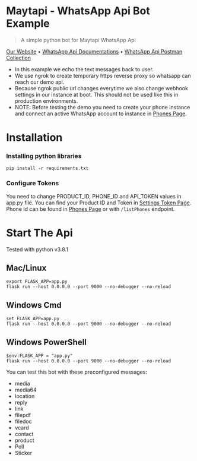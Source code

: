 # Maytapi - WhatsApp Api Bot Example

> A simple python bot for Maytapi WhatsApp Api

[Our Website](https://maytapi.com/) • [WhatsApp Api Documentations](https://maytapi.com/whatsapp-api-documentation) • [WhatsApp Api Postman Collection](https://maytapi.com/whatsapp-postman-documentation)

- In this example we echo the text messages back to user.
- We use ngrok to create temporary https reverse proxy so whatsapp can reach our demo api.
- Because ngrok public url changes everytime we also change webhook settings in our instance at boot. This should not be used like this in production environments.
- NOTE: Before testing the demo you need to create your phone instance and connect an active WhatsApp account to instance in [Phones Page](https://console.maytapi.com/).

# Installation

### Installing python libraries

`pip install -r requirements.txt`

### Configure Tokens

You need to change PRODUCT_ID, PHONE_ID and API_TOKEN values in app.py file. You can find your Product ID and Token in [Settings Token Page](https://console.maytapi.com/settings/token). Phone Id can be found in [Phones Page](https://console.maytapi.com/) or with `/listPhones` endpoint.

# Start The Api

Tested with python v3.8.1

## Mac/Linux

```
export FLASK_APP=app.py
flask run --host 0.0.0.0 --port 9000 --no-debugger --no-reload
```

## Windows Cmd

```
set FLASK_APP=app.py
flask run --host 0.0.0.0 --port 9000 --no-debugger --no-reload
```

## Windows PowerShell

```
$env:FLASK_APP = "app.py"
flask run --host 0.0.0.0 --port 9000 --no-debugger --no-reload
```

You can test this bot with these preconfigured messages:

- media
- media64
- location
- reply
- link
- filepdf
- filedoc
- vcard
- contact
- product
- Poll
- Sticker
